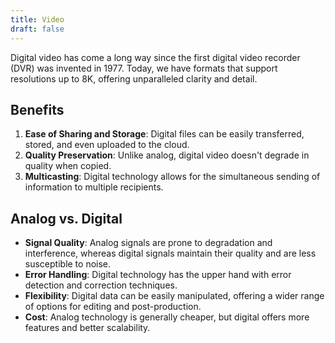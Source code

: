 ```yaml
---
title: Video
draft: false
---
```


Digital video has come a long way since the first digital video recorder (DVR) was invented in 1977. Today, we have formats that support resolutions up to 8K, offering unparalleled clarity and detail.

## Benefits
1. **Ease of Sharing and Storage**: Digital files can be easily transferred, stored, and even uploaded to the cloud.
2. **Quality Preservation**: Unlike analog, digital video doesn't degrade in quality when copied.
3. **Multicasting**: Digital technology allows for the simultaneous sending of information to multiple recipients.

## Analog vs. Digital
- **Signal Quality**: Analog signals are prone to degradation and interference, whereas digital signals maintain their quality and are less susceptible to noise.
- **Error Handling**: Digital technology has the upper hand with error detection and correction techniques.
- **Flexibility**: Digital data can be easily manipulated, offering a wider range of options for editing and post-production.
- **Cost**: Analog technology is generally cheaper, but digital offers more features and better scalability.
